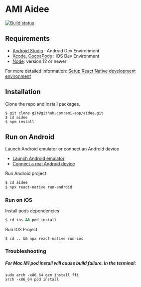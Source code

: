 # AMI Aidee

[![Build status](https://build.appcenter.ms/v0.1/apps/c9c0fa1e-dab0-46b1-a810-f0f993c537bc/branches/dev/badge)](https://appcenter.ms)

## Requirements


- [Android Studio](https://developer.android.com/studio/index.html) : Android Dev Environment
- [Xcode](https://developer.apple.com/xcode/), [CocoaPods](https://cocoapods.org/) : iOS Dev Environment
- [Node](https://nodejs.org/en/download/): version 12 or newer

For more detailed information: [Setup React Native development environment](https://reactnative.dev/docs/environment-setup)

## Installation

Clone the repo and install packages.
```shell
$ git clone git@github.com:ami-app/aidee.git
$ cd aidee
$ npm install
```

## Run on Android 

Launch Android emulator or connect an Android device 
- [Launch Android emulator](https://developer.android.com/studio/run/emulator#runningemulator)
- [Connect a real Android device](https://developer.android.com/studio/run/device#setting-up)

Run Android project
```sh
$ cd aidee
$ npx react-native run-android
```

### Run on iOS
Install pods dependencies
```sh
$ cd ios && pod install
```
Run IOS Project
```
$ cd .. && npx react-native run-ios
```


### Troubleshooting

##### For Mac M1 pod install will cause build failure. In the terminal:

```
sudo arch -x86_64 gem install ffi
arch -x86_64 pod install
``` 